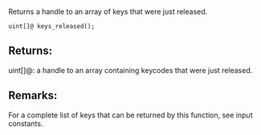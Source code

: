 Returns a handle to an array of keys that were just released.

`uint[]@ keys_released();`

## Returns:
uint[]@: a handle to an array containing keycodes that were just released.

## Remarks:
For a complete list of keys that can be returned by this function, see input constants.
